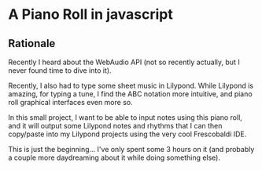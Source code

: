 # A Piano Roll in javascript

## Rationale

Recently I heard about the WebAudio API (not so recently actually, but I never found time to dive into it).

Recently, I also had to type some sheet music in Lilypond. While Lilypond is amazing, for typing a tune, I find the ABC
notation more intuitive, and piano roll graphical interfaces even more so.

In this small project, I want to be able to input notes using this piano roll, and it will output some Lilypond notes
and rhythms that I can then copy/paste into my Lilypond projects using the very cool Frescobaldi IDE.

This is just the beginning… I've only spent some 3 hours on it (and probably a couple more daydreaming about it while
doing something else).


